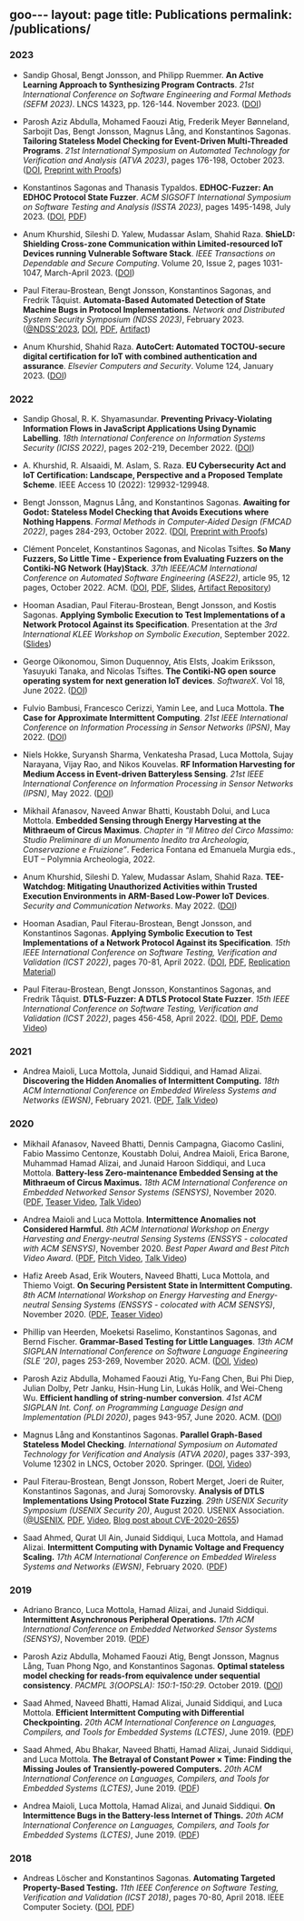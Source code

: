 goo---
layout: page
title: Publications
permalink: /publications/
---

### 2023

- Sandip Ghosal, Bengt Jonsson, and Philipp Ruemmer. **An Active Learning Approach to Synthesizing Program Contracts**. _21st International Conference on Software Engineering and Formal Methods (SEFM 2023)_. LNCS 14323, pp. 126-144. November 2023. ([DOI](https://doi.org/10.1007/978-3-031-47115-5\_8))

- Parosh Aziz Abdulla, Mohamed Faouzi Atig, Frederik Meyer Bønneland, Sarbojit Das, Bengt Jonsson, Magnus Lång, and Konstantinos Sagonas. **Tailoring Stateless Model Checking for Event-Driven Multi-Threaded Programs**. _21st International Symposium on Automated Technology for Verification and Analysis (ATVA 2023)_, pages 176-198, October 2023. ([DOI](https://doi.org/10.1007/978-3-031-45332-8_9), [Preprint with Proofs](https://arxiv.org/abs/2307.15930))

- Konstantinos Sagonas and Thanasis Typaldos. **EDHOC-Fuzzer: An EDHOC Protocol State Fuzzer**. _ACM SIGSOFT International Symposium on Software Testing and Analysis (ISSTA 2023)_, pages 1495-1498, July 2023. ([DOI](https://doi.org/10.1145/3597926.3604922), [PDF](papers/EDHOC-Fuzzer@ISTTA-23.pdf))

- Anum Khurshid, Sileshi D. Yalew, Mudassar Aslam, Shahid Raza. **ShieLD: Shielding Cross-zone Communication within Limited-resourced IoT Devices running Vulnerable Software Stack**. _IEEE Transactions on Dependable and Secure Computing_. Volume 20, Issue 2, pages 1031-1047, March-April 2023. ([DOI](https://doi.org/10.1109/TDSC.2022.3147262))

- Paul Fiterau-Brostean, Bengt Jonsson, Konstantinos Sagonas, and Fredrik Tåquist. **Automata-Based Automated Detection of State Machine Bugs in Protocol Implementations**. _Network and Distributed System Security Symposium (NDSS 2023)_, February 2023. ([@NDSS'2023][NDSS-2023-Info], [DOI][NDSS-2023-DOI], [PDF][NDSS-2023-PDF], [Artifact][NDSS-2023-Artifact])

  [NDSS-2023-Info]: https://www.ndss-symposium.org/ndss-paper/automata-based-automated-detection-of-state-machine-bugs-in-protocol-implementations/
  [NDSS-2023-DOI]: https://dx.doi.org/10.14722/ndss.2023.23068
  [NDSS-2023-PDF]: https://www.ndss-symposium.org/wp-content/uploads/2023/02/ndss2023_s68_paper.pdf
  [NDSS-2023-Artifact]: https://zenodo.org/record/7129240

- Anum Khurshid, Shahid Raza. **AutoCert: Automated TOCTOU-secure digital certification for IoT with combined authentication and assurance**. _Elsevier Computers and Security_. Volume 124, January 2023. ([DOI](https://doi.org/10.1016/j.cose.2022.102952))

### 2022

- Sandip Ghosal, R. K. Shyamasundar. **Preventing Privacy-Violating Information Flows in JavaScript Applications Using Dynamic Labelling**. _18th International Conference on Information Systems Security (ICISS 2022)_, pages 202-219, December 2022. ([DOI](https://doi.org/10.1007/978-3-031-23690-7_12))

- A. Khurshid, R. Alsaaidi, M. Aslam, S. Raza. **EU Cybersecurity Act and IoT Certification: Landscape, Perspective and a Proposed Template Scheme**. IEEE Access 10 (2022): 129932-129948.

- Bengt Jonsson, Magnus Lång, and Konstantinos Sagonas. **Awaiting for Godot: Stateless Model Checking that Avoids Executions where Nothing Happens**. _Formal Methods in Computer-Aided Design (FMCAD 2022)_, pages 284-293, October 2022. ([DOI](https://doi.org/10.34727/2021/isbn.978-3-85448-053-2_35), [Preprint with Proofs](http://arxiv.org/abs/2208.09259))

- Clément Poncelet, Konstantinos Sagonas, and Nicolas Tsiftes. **So Many Fuzzers, So Little Time - Experience from Evaluating Fuzzers on the Contiki-NG Network (Hay)Stack**. _37th IEEE/ACM International Conference on Automated Software Engineering (ASE22)_, article 95, 12 pages, October 2022. ACM. ([DOI](https://doi.org/10.1145/3551349.3556946), [PDF](papers/So-Many-Fuzzers@ASE-22.pdf), [Slides](files/So-Many-Slides@ASE-22.pdf), [Artifact Repository][So-Many-Fuzzers-Artifact])

  [So-Many-Fuzzers-Artifact]: https://github.com/assist-project/so-many-fuzzers-artifact

- Hooman Asadian, Paul Fiterau-Brostean, Bengt Jonsson, and Kostis Sagonas. **Applying Symbolic Execution to Test Implementations of a Network Protocol Against its Specification**. Presentation at the _3rd International KLEE Workshop on Symbolic Execution_, September 2022. ([Slides](files/klee2022-presentation.pdf))

- George Oikonomou, Simon Duquennoy, Atis Elsts, Joakim Eriksson, Yasuyuki Tanaka, and Nicolas Tsiftes. **The Contiki-NG open source operating system for next generation IoT devices**. _SoftwareX_. Vol 18, June 2022. ([DOI](https://doi.org/10.1016/j.softx.2022.101089))

- Fulvio Bambusi, Francesco Cerizzi, Yamin Lee, and Luca Mottola. **The Case for Approximate Intermittent Computing**. _21st IEEE International Conference on Information Processing in Sensor Networks (IPSN)_, May 2022. ([DOI](https://doi.org/10.1109/IPSN54338.2022.00044))
 
- Niels Hokke, Suryansh Sharma, Venkatesha Prasad, Luca Mottola, Sujay Narayana, Vijay Rao, and Nikos Kouvelas. **RF Information Harvesting for Medium Access in Event-driven Batteryless Sensing**. _21st IEEE International Conference on Information Processing in Sensor Networks (IPSN)_, May 2022. ([DOI](https://doi.org/10.1109/IPSN54338.2022.00037))

- Mikhail Afanasov, Naveed Anwar Bhatti, Koustabh Dolui, and Luca Mottola. **Embedded Sensing through Energy Harvesting at the Mithraeum of Circus Maximus**. _Chapter in “Il Mitreo del Circo Massimo: Studio Preliminare di un Monumento Inedito tra Archeologia, Conservazione e Fruizione”_. Federica Fontana ed Emanuela Murgia eds., EUT – Polymnia Archeologia, 2022.

- Anum Khurshid, Sileshi D. Yalew, Mudassar Aslam, Shahid Raza. **TEE-Watchdog: Mitigating Unauthorized Activities within Trusted Execution Environments in ARM-Based Low-Power IoT Devices**. _Security and Communication Networks_. May 2022. ([DOI](https://doi.org/10.1155/2022/8033799))

- Hooman Asadian, Paul Fiterau-Brostean, Bengt Jonsson, and Konstantinos Sagonas. **Applying Symbolic Execution to Test Implementations of a Network Protocol Against its Specification**. _15th IEEE International Conference on Software Testing, Verification and Validation (ICST 2022)_, pages 70-81, April 2022. ([DOI](https://doi.org/10.1109/ICST53961.2022.00019), [PDF](papers/ApplyingSymExec@ICST-22.pdf), [Replication Material][ICST-22-replication-material])

  [ICST-22-replication-material]: https://doi.org/10.5281/zenodo.5929867

- Paul Fiterau-Brostean, Bengt Jonsson, Konstantinos Sagonas, and Fredrik Tåquist. **DTLS-Fuzzer: A DTLS Protocol State Fuzzer**. _15th IEEE International Conference on Software Testing, Verification and Validation (ICST 2022)_, pages 456-458, April 2022. ([DOI](https://doi.org/10.1109/ICST53961.2022.00051), [PDF](papers/DTLS-Fuzzer@ICST-22.pdf), [Demo Video][DemoVideo@ICST22])

  [DemoVideo@ICST22]: https://youtu.be/KtEpwYC-f9M

### 2021

- Andrea Maioli, Luca Mottola, Junaid Siddiqui, and Hamad Alizai. **Discovering the Hidden Anomalies of Intermittent Computing.** _18th ACM International Conference on Embedded Wireless Systems and Networks (EWSN)_, February 2021. ([PDF][maioli/ewsn21discovering], [Talk Video][Video@EWSN21])

  [maioli/ewsn21discovering]: https://mottola.faculty.polimi.it/papers/maioli21discovering.pdf "Preprint"
  [Video@EWSN21]: https://youtu.be/5s-RlFdFkY4

### 2020

- Mikhail Afanasov, Naveed Bhatti, Dennis Campagna, Giacomo Caslini, Fabio Massimo Centonze, Koustabh Dolui, Andrea Maioli, Erica Barone, Muhammad Hamad Alizai, and Junaid Haroon Siddiqui, and Luca Mottola. **Battery-less Zero-maintenance Embedded Sensing at the Mithraeum of Circus Maximus.** _18th ACM International Conference on Embedded Networked Sensor Systems (SENSYS)_, November 2020. ([PDF][afanasov/sensys20deployment], [Teaser Video][Video@SENSYS20Teaser], [Talk Video][Video@SENSYS20Talk])

  [afanasov/sensys20deployment]: https://mottola.faculty.polimi.it/papers/afanasov20batteryless.pdf "Preprint"
  [Video@SENSYS20Teaser]: https://youtu.be/RpKsXLTlnxU
  [Video@SENSYS20Talk]: https://youtu.be/Kx7BON03AZ4

- Andrea Maioli and Luca Mottola. **Intermittence Anomalies not Considered Harmful.** _8th ACM International Workshop on Energy Harvesting and Energy-neutral Sensing Systems (ENSSYS - colocated with ACM SENSYS)_, November 2020. _Best Paper Award and Best Pitch Video Award_. ([PDF][maioli/enssys20intermittence], [Pitch Video][Video@ENSSYS20bPitch], [Talk Video][Video@ENSSYS20bTalk])

  [maioli/enssys20intermittence]: https://mottola.faculty.polimi.it/papers/maioli20intermittence.pdf "Preprint"
  [Video@ENSSYS20bPitch]: https://youtu.be/mHLRyG54I6w
  [Video@ENSSYS20bTalk]: https://youtu.be/Yb1KlyzqWMk

- Hafiz Areeb Asad, Erik Wouters, Naveed Bhatti, Luca Mottola, and Thiemo Voigt. **On Securing Persistent State in Intermittent Computing.** _8th ACM International Workshop on Energy Harvesting and Energy-neutral Sensing Systems (ENSSYS - colocated with ACM SENSYS)_, November 2020. ([PDF][asad/enssys20secure], [Teaser Video][Video@ENSSYS20a])

  [asad/enssys20secure]: https://mottola.faculty.polimi.it/papers/asad20security.pdf "Preprint"
  [Video@ENSSYS20a]: https://youtu.be/mrJnxQBEgr0

- Phillip van Heerden, Moeketsi Raselimo, Konstantinos Sagonas, and Bernd Fischer. **Grammar-Based Testing for Little Languages**. _13th ACM SIGPLAN International Conference on Software Language Engineering (SLE '20)_, pages 253-269, November 2020. ACM. ([DOI][SLE20], [Video][Video@SLE20])

  [SLE20]: https://doi.org/10.1145/3426425.3426946
  [Video@SLE20]: https://youtu.be/rp1LSHt6Sm4

- Parosh Aziz Abdulla, Mohamed Faouzi Atig, Yu-Fang Chen, Bui Phi Diep, Julian Dolby, Petr Janku, Hsin-Hung Lin, Lukás Holík, and Wei-Cheng Wu. **Efficient handling of string-number conversion**. _41st ACM SIGPLAN Int. Conf. on  Programming Language Design and Implementation (PLDI 2020)_, pages 943-957, June 2020. ACM. ([DOI][PLDI20])

  [PLDI20]: https://doi.org/10.1145/3385412.3386034

- Magnus Lång and Konstantinos Sagonas. **Parallel Graph-Based Stateless Model Checking**. _International Symposium on Automated Technology for Verification and Analysis (ATVA 2020)_, pages 337-393, Volume 12302 in LNCS, October 2020. Springer. ([DOI][ATVA20], [Video][Video@ATVA20])

  [ATVA20]: https://link.springer.com/chapter/10.1007%2F978-3-030-59152-6_21
  [Video@ATVA20]: https://drive.google.com/file/d/1uSjkiqcZ6qY8fb0XzOgsxRdXJG1vQupG/view?usp=sharing

- Paul Fiterau-Brostean, Bengt Jonsson, Robert Merget, Joeri de Ruiter, Konstantinos Sagonas, and Juraj Somorovsky. **Analysis of DTLS Implementations Using Protocol State Fuzzing**. _29th USENIX Security Symposium (USENIX Security 20)_, August 2020. USENIX Association. ([@USENIX][DTLS@USENIX-20], [PDF][DTLS@USENIX-20.pdf], [Video][Video@USENIX-20], [Blog post about CVE-2020-2655][CVE-2020-2655-blog])

  [DTLS@USENIX-20]: https://www.usenix.org/conference/usenixsecurity20/presentation/fiterau-brostean
  [DTLS@USENIX-20.pdf]: https://www.usenix.org/system/files/sec20fall_fiterau-brostean_prepub.pdf "Prepublication"
  [Video@USENIX-20]: https://youtu.be/GSCFqDVCwB0
  [CVE-2020-2655-blog]: https://web-in-security.blogspot.com/2020/01/cve-2020-2655-jsse-client.html

- Saad Ahmed, Qurat Ul Ain, Junaid Siddiqui, Luca Mottola, and Hamad Alizai. **Intermittent Computing with Dynamic Voltage and Frequency Scaling.** _17th ACM International Conference on Embedded Wireless Systems and Networks (EWSN)_, February 2020. ([PDF][ahmed/ewsn20dvfs])

  [ahmed/ewsn20dvfs]: https://mottola.faculty.polimi.it/papers/ahmed20dvfs.pdf "Preprint"

### 2019

- Adriano Branco, Luca Mottola, Hamad Alizai, and Junaid Siddiqui. **Intermittent Asynchronous Peripheral Operations.** _17th ACM International Conference on Embedded Networked Sensor Systems (SENSYS)_, November 2019. ([PDF][branco/sensys19intermittent])

  [branco/sensys19intermittent]: https://home.deib.polimi.it/mottola/papers/branco19intermittent.pdf "Preprint"

- Parosh Aziz Abdulla, Mohamed Faouzi Atig, Bengt Jonsson, Magnus Lång, Tuan Phong Ngo, and Konstantinos Sagonas. **Optimal stateless model checking for reads-from equivalence under sequential consistency**. _PACMPL 3(OOPSLA): 150:1-150:29_. October 2019. ([DOI][AAJLNS19])

  [AAJLNS19]: https://doi.org/10.1145/3360576

- Saad Ahmed, Naveed Bhatti, Hamad Alizai, Junaid Siddiqui, and Luca Mottola. **Efficient Intermittent Computing with Differential Checkpointing.** _20th ACM International Conference on Languages, Compilers, and Tools for Embedded Systems (LCTES)_, June 2019. ([PDF][ahmed/lctes19dice])

  [ahmed/lctes19dice]: https://home.deib.polimi.it/mottola/papers/ahmed19efficient.pdf "Preprint"
  
- Saad Ahmed, Abu Bhakar, Naveed Bhatti, Hamad Alizai, Junaid Siddiqui, and Luca Mottola. **The Betrayal of Constant Power × Time: Finding the Missing Joules of Transiently-powered Computers.** _20th ACM International Conference on Languages, Compilers, and Tools for Embedded Systems (LCTES)_, June 2019. ([PDF][ahmed/lctes19epic])

  [ahmed/lctes19epic]: https://home.deib.polimi.it/mottola/papers/ahmed19betrayal.pdf "Preprint"
  
- Andrea Maioli, Luca Mottola, Hamad Alizai, and Junaid Siddiqui. **On Intermittence Bugs in the Battery-less Internet of Things.** _20th ACM International Conference on Languages, Compilers, and Tools for Embedded Systems (LCTES)_, June 2019. ([PDF][maioli/lctes19sceptic])

  [maioli/lctes19sceptic]: https://home.deib.polimi.it/mottola/papers/maioli19sceptic.pdf "Preprint"

### 2018

- Andreas Löscher and Konstantinos Sagonas. **Automating Targeted Property-Based Testing.** _11th IEEE Conference on Software Testing, Verification and Validation (ICST 2018)_, pages 70-80, April 2018. IEEE Computer Society. ([DOI][atpbt@ICST2018-DOI], [PDF][loscher/atpbt@ICST2018])

  [atpbt@ICST2018-DOI]: https://doi.org/10.1109/ICST.2018.00017
  [loscher/atpbt@ICST2018]: https://proper-testing.github.io/papers/icst2018.pdf "Preprint"
  
